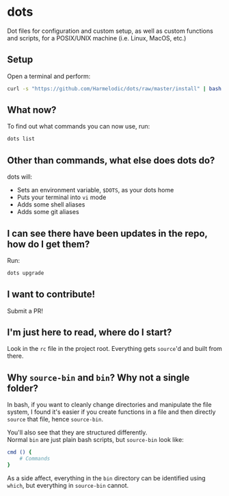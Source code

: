 # dots

Dot files for configuration and custom setup, as well as custom functions and scripts, for a POSIX/UNIX machine (i.e. Linux, MacOS, etc.)

## Setup

Open a terminal and perform:

```bash
curl -s "https://github.com/Harmelodic/dots/raw/master/install" | bash
```

## What now?

To find out what commands you can now use, run:

```bash
dots list
```

## Other than commands, what else does dots do?

dots will:

- Sets an environment variable, `$DOTS`, as your dots home
- Puts your terminal into `vi` mode
- Adds some shell aliases
- Adds some git aliases

## I can see there have been updates in the repo, how do I get them?

Run:

```bash
dots upgrade
```

## I want to contribute!

Submit a PR!

## I'm just here to read, where do I start?

Look in the `rc` file in the project root. Everything gets `source`'d and built from there.

## Why `source-bin` and `bin`? Why not a single folder?

In bash, if you want to cleanly change directories and manipulate the file system, I found it's easier if you create functions in a file and then directly `source` that file, hence `source-bin`.

You'll also see that they are structured differently.  
Normal `bin` are just plain bash scripts, but `source-bin` look like:

```bash
cmd () {
    # Commands
}
```

As a side affect, everything in the `bin` directory can be identified using `which`, but everything in `source-bin` cannot.